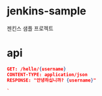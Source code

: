 # jenkins-sample

젠킨스 샘플 프로젝트

# api

```json
GET: /hello/{username}
CONTENT-TYPE: application/json
RESPONSE: "안녕하십니까? {username}"

`
```
